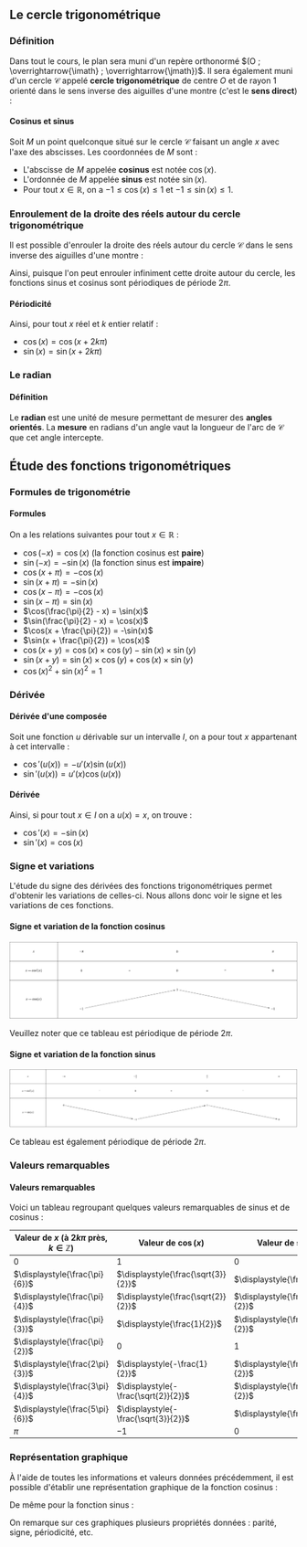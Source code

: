 ## Le cercle trigonométrique

### Définition

Dans tout le cours, le plan sera muni d'un repère orthonormé $(O ; \overrightarrow{\imath} ; \overrightarrow{\jmath})$.
Il sera également muni d'un cercle $\mathcal{C}$ appelé **cercle trigonométrique** de centre $O$ et de rayon $1$ orienté
dans le sens inverse des aiguilles d'une montre (c'est le **sens direct**) :

<representation geogebra-id="t52gsb2h"></representation>

<bubble variant="formula">

#### Cosinus et sinus

Soit $M$ un point quelconque situé sur le cercle $\mathcal{C}$ faisant un angle $x$ avec l'axe des abscisses. Les
coordonnées de $M$ sont :

* L'abscisse de $M$ appelée **cosinus** est notée $\cos(x)$.
* L'ordonnée de $M$ appelée **sinus** est notée $\sin(x)$.
* Pour tout $x \in \mathbb{R}$, on a $-1 \leq \cos(x) \leq 1$ et $-1 \leq \sin(x) \leq 1$.

</bubble>

### Enroulement de la droite des réels autour du cercle trigonométrique

Il est possible d'enrouler la droite des réels autour du cercle $\mathcal{C}$ dans le sens inverse des aiguilles d'une
montre :

<representation geogebra-id="b4vazqb5"></representation>

Ainsi, puisque l'on peut enrouler infiniment cette droite autour du cercle, les fonctions sinus et cosinus sont
périodiques de période $2\pi$.

<bubble variant="formula">

#### Périodicité

Ainsi, pour tout $x$ réel et $k$ entier relatif :

* $\cos(x) = \cos(x + 2k\pi)$
* $\sin(x) = \sin(x + 2k\pi)$

</bubble>

### Le radian

<bubble variant="formula">

#### Définition

Le **radian** est une unité de mesure permettant de mesurer des **angles orientés**. La **mesure** en radians d'un angle
vaut la longueur de l'arc de $\mathcal{C}$ que cet angle intercepte.

</bubble>

<representation geogebra-id="yh9n8feb"></representation>

## Étude des fonctions trigonométriques

### Formules de trigonométrie

<bubble variant="formula">

#### Formules

On a les relations suivantes pour tout $x \in \mathbb{R}$ :

* $\cos(-x) = \cos(x)$ (la fonction cosinus est **paire**)
* $\sin(-x) = -\sin(x)$ (la fonction sinus est **impaire**)
* $\cos(x + \pi) = -\cos(x)$
* $\sin(x + \pi) = -\sin(x)$
* $\cos(x - \pi) = -\cos(x)$
* $\sin(x - \pi) = \sin(x)$
* $\cos(\frac{\pi}{2} - x) = \sin(x)$
* $\sin(\frac{\pi}{2} - x) = \cos(x)$
* $\cos(x + \frac{\pi}{2}) = -\sin(x)$
* $\sin(x + \frac{\pi}{2}) = \cos(x)$
* $\cos(x + y) = \cos(x) \times \cos(y) - \sin(x) \times \sin(y)$
* $\sin(x + y) = \sin(x) \times \cos(y) + \cos(x) \times \sin(y)$
* $\cos(x)^2 + \sin(x)^2 = 1$

</bubble>

### Dérivée

<bubble variant="formula">

#### Dérivée d'une composée

Soit une fonction $u$ dérivable sur un intervalle $I$, on a pour tout $x$ appartenant à cet intervalle :

* $\cos'(u(x)) = -u'(x)\sin(u(x))$
* $\sin'(u(x)) = u'(x)\cos(u(x))$

</bubble>

<bubble variant="formula">

#### Dérivée

Ainsi, si pour tout $x \in I$ on a $u(x) = x$, on trouve :

* $\cos'(x) = -\sin(x)$
* $\sin'(x) = \cos(x)$

</bubble>

### Signe et variations

L'étude du signe des dérivées des fonctions trigonométriques permet d'obtenir les variations de celles-ci. Nous allons
donc voir le signe et les variations de ces fonctions.

<bubble variant="formula">

#### Signe et variation de la fonction cosinus

![Tableau de variations de la fonction cosinus](/img/lessons/premiere/fonctions-trigonometriques/variations-cos.svg)

Veuillez noter que ce tableau est périodique de période $2\pi$.

</bubble>

<bubble variant="formula">

#### Signe et variation de la fonction sinus

![Tableau de variations de la fonction sinus](/img/lessons/premiere/fonctions-trigonometriques/variations-sin.svg)

Ce tableau est également périodique de période $2\pi$.

</bubble>

### Valeurs remarquables

<bubble variant="formula">

#### Valeurs remarquables

Voici un tableau regroupant quelques valeurs remarquables de sinus et de cosinus :

| Valeur de $x$ (à $2k\pi$ près, $k \in \mathbb{Z}$) | Valeur de $\cos(x)$                  | Valeur de $\sin(x)$                 |
| -------------------------------------------------- | ------------------------------------ | ----------------------------------- |
| $0$                                                | $1$                                  | $0$                                 |
| $\displaystyle{\frac{\pi}{6}}$                     | $\displaystyle{\frac{\sqrt{3}}{2}}$  | $\displaystyle{\frac{1}{2}}$        |
| $\displaystyle{\frac{\pi}{4}}$                     | $\displaystyle{\frac{\sqrt{2}}{2}}$  | $\displaystyle{\frac{\sqrt{2}}{2}}$ |
| $\displaystyle{\frac{\pi}{3}}$                     | $\displaystyle{\frac{1}{2}}$         | $\displaystyle{\frac{\sqrt{3}}{2}}$ |
| $\displaystyle{\frac{\pi}{2}}$                     | $0$                                  | $1$                                 |
| $\displaystyle{\frac{2\pi}{3}}$                    | $\displaystyle{-\frac{1}{2}}$        | $\displaystyle{\frac{\sqrt{3}}{2}}$ |
| $\displaystyle{\frac{3\pi}{4}}$                    | $\displaystyle{-\frac{\sqrt{2}}{2}}$ | $\displaystyle{\frac{\sqrt{2}}{2}}$ |
| $\displaystyle{\frac{5\pi}{6}}$                    | $\displaystyle{-\frac{\sqrt{3}}{2}}$ | $\displaystyle{\frac{1}{2}}$        |
| $\pi$                                              | $-1$                                 | $0$                                 |

</bubble>

### Représentation graphique

À l'aide de toutes les informations et valeurs données précédemment, il est possible d'établir une représentation
graphique de la fonction cosinus :

<representation geogebra-id="gkpmaugu"></representation>

De même pour la fonction sinus :

<representation geogebra-id="zhwqmkjd"></representation>

On remarque sur ces graphiques plusieurs propriétés données : parité, signe, périodicité, etc.
